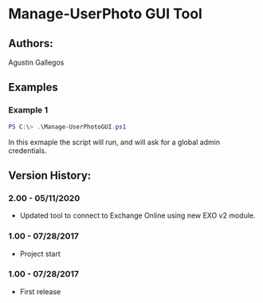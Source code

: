 ﻿# Manage-UserPhoto GUI Tool  

## Authors:  
Agustin Gallegos  

## Examples  
### Example 1  
```powershell
PS C:\> .\Manage-UserPhotoGUI.ps1
```
In this exmaple the script will run, and will ask for a global admin credentials.  

## Version History:
### 2.00 - 05/11/2020
 - Updated tool to connect to Exchange Online using new EXO v2 module.
### 1.00 - 07/28/2017
 - Project start
### 1.00 - 07/28/2017
 - First release
    